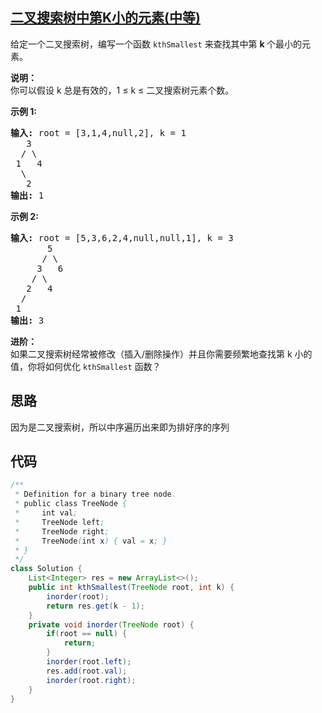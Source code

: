 ## [二叉搜索树中第K小的元素(中等)](https://leetcode-cn.com/problems/kth-smallest-element-in-a-bst/)
<div class="notranslate"><p>给定一个二叉搜索树，编写一个函数&nbsp;<code>kthSmallest</code>&nbsp;来查找其中第&nbsp;<strong>k&nbsp;</strong>个最小的元素。</p>

<p><strong>说明：</strong><br>
你可以假设 k 总是有效的，1 ≤ k ≤ 二叉搜索树元素个数。</p>

<p><strong>示例 1:</strong></p>

<pre><strong>输入:</strong> root = [3,1,4,null,2], k = 1
   3
  / \
 1   4
  \
&nbsp;  2
<strong>输出:</strong> 1</pre>

<p><strong>示例 2:</strong></p>

<pre><strong>输入:</strong> root = [5,3,6,2,4,null,null,1], k = 3
       5
      / \
     3   6
    / \
   2   4
  /
 1
<strong>输出:</strong> 3</pre>

<p><strong>进阶：</strong><br>
如果二叉搜索树经常被修改（插入/删除操作）并且你需要频繁地查找第 k 小的值，你将如何优化&nbsp;<code>kthSmallest</code>&nbsp;函数？</p>
</div>

## 思路
因为是二叉搜索树，所以中序遍历出来即为排好序的序列

## 代码
```java
/**
 * Definition for a binary tree node.
 * public class TreeNode {
 *     int val;
 *     TreeNode left;
 *     TreeNode right;
 *     TreeNode(int x) { val = x; }
 * }
 */
class Solution {
    List<Integer> res = new ArrayList<>();
    public int kthSmallest(TreeNode root, int k) {
        inorder(root);
        return res.get(k - 1);
    }
    private void inorder(TreeNode root) {
        if(root == null) {
            return;
        }
        inorder(root.left);
        res.add(root.val);
        inorder(root.right);
    }
}
```
